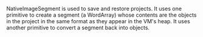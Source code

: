 NativeImageSegment is used to save and restore projects.  It uses
one primitive to create a segment (a WordArray) whose contents
are the objects in the project in the same format as they appear in
the VM's heap.  It uses another primitive to convert a segment back
into objects.